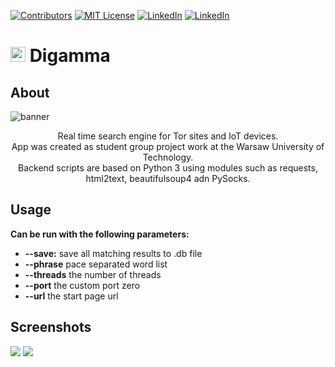 [![Contributors][contributors-shield]]()
[![MIT License][license-shield]][license-url]
[![LinkedIn][linkedin-shield]][linkedin-url-emanuel-zarzecki]
[![LinkedIn][linkedin-shield]][linkedin-url-filip-szczesniak]


# <img src="https://raw.githubusercontent.com/scresh/Digamma/master/images/favicon.png" width="24" height="24" alt="icon" > Digamma

## About
  <p><img src="https://raw.githubusercontent.com/scresh/Digamma/master/images/logo-gray.png" alt="banner" ></p>
  <p align="center">
    Real time search engine for Tor sites and IoT devices.</br>
    App was created as student group project work at the Warsaw University of Technology.</br>
    Backend scripts are based on Python 3 using modules such as requests, html2text, beautifulsoup4 adn PySocks. 
  </p>

## Usage
**Can be run with the following parameters:**
- **--save:** save all matching results to .db file
- **--phrase** pace separated word list
- **--threads** the number of threads
- **--port** the custom port zero
- **--url** the start page url

## Screenshots
<img src="https://raw.githubusercontent.com/scresh/Digamma/master/images/tor_cli.gif"> 
<img src="https://raw.githubusercontent.com/scresh/Digamma/master/images/tor_results.png"> 

<!-- MARKDOWN LINKS & IMAGES -->
[contributors-shield]: https://img.shields.io/badge/contributors-6-orange.svg
[license-shield]: https://img.shields.io/badge/License-GPLv3-blue.svg
[license-url]: https://github.com/scresh/Digamma/blob/master/LICENSE
[linkedin-shield]: https://img.shields.io/badge/-LinkedIn-black.svg?logo=linkedin&colorB=555
[linkedin-url-emanuel-zarzecki]: https://www.linkedin.com/in/emanuel-zarzecki/
[linkedin-url-filip-szczesniak]: https://www.linkedin.com/in/filip-szcześniak-0b9340182/

